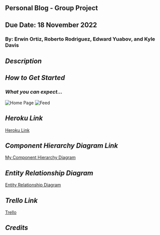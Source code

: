 ## Personal Blog - Group Project

## Due Date: 18 November 2022

### By: Erwin Ortiz, Roberto Rodriguez, Edward Yuabov, and Kyle Davis

## **_Description_**

## **_How to Get Started_**

### **_What you can expect..._**

![Home Page]()
![Feed]()

## **_Heroku Link_**

[Heroku Link]()

## **_Component Hierarchy Diagram Link_**

[My Component Hierarchy Diagram](https://lucid.app/lucidchart/d9d693f9-851f-43ec-9334-77fd63ad09f4/edit?viewport_loc=315%2C-11%2C996%2C892%2C0_0&invitationId=inv_5c316c78-7b1b-49fa-b216-021c6df433e6)

## **_Entity Relationship Diagram_**

[Entity Relationship Diagram](https://lucid.app/documents/view/e15334e8-6ee6-4f69-8c1d-717009c21c00)

## **_Trello Link_**

[Trello](https://trello.com/b/Qb7E4DIC/project-3)

## **_Credits_**

